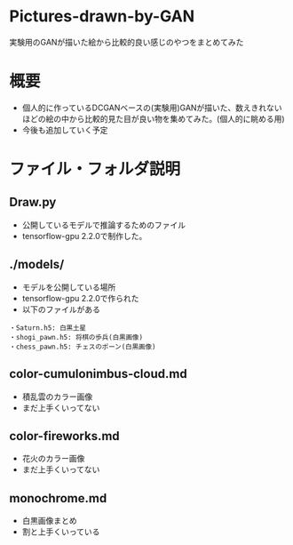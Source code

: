 # Pictures-drawn-by-GAN
実験用のGANが描いた絵から比較的良い感じのやつをまとめてみた

# 概要
- 個人的に作っているDCGANベースの(実験用)GANが描いた、数えきれないほどの絵の中から比較的見た目が良い物を集めてみた。(個人的に眺める用)
- 今後も追加していく予定

# ファイル・フォルダ説明

## Draw.py
- 公開しているモデルで推論するためのファイル
- tensorflow-gpu 2.2.0で制作した。

## ./models/
- モデルを公開している場所
- tensorflow-gpu 2.2.0で作られた
- 以下のファイルがある
```
・Saturn.h5: 白黒土星
・shogi_pawn.h5: 将棋の歩兵(白黒画像)
・chess_pawn.h5: チェスのポーン(白黒画像)
```

## color-cumulonimbus-cloud.md
- 積乱雲のカラー画像
- まだ上手くいってない

## color-fireworks.md
- 花火のカラー画像
- まだ上手くいってない

## monochrome.md
- 白黒画像まとめ
- 割と上手くいっている
